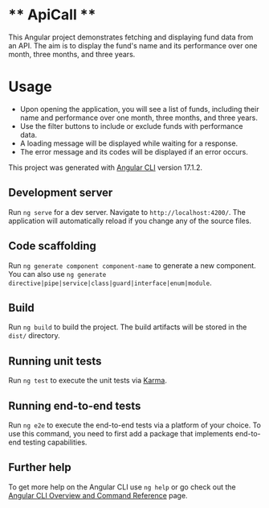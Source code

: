 # ** ApiCall **

This Angular project demonstrates fetching and displaying fund data from an API.
The aim is to display the fund's name and its performance over one month, three months, and three years.

# Usage
- Upon opening the application, you will see a list of funds, including their name and performance over one month, three months, and three years.
- Use the filter buttons to include or exclude funds with performance data.
- A loading message will be displayed while waiting for a response.
- The error message and its codes will be displayed if an error occurs.


This project was generated with [Angular CLI](https://github.com/angular/angular-cli) version 17.1.2.

## Development server

Run `ng serve` for a dev server. Navigate to `http://localhost:4200/`. The application will automatically reload if you change any of the source files.

## Code scaffolding

Run `ng generate component component-name` to generate a new component. You can also use `ng generate directive|pipe|service|class|guard|interface|enum|module`.

## Build

Run `ng build` to build the project. The build artifacts will be stored in the `dist/` directory.

## Running unit tests

Run `ng test` to execute the unit tests via [Karma](https://karma-runner.github.io).

## Running end-to-end tests

Run `ng e2e` to execute the end-to-end tests via a platform of your choice. To use this command, you need to first add a package that implements end-to-end testing capabilities.

## Further help

To get more help on the Angular CLI use `ng help` or go check out the [Angular CLI Overview and Command Reference](https://angular.io/cli) page.
